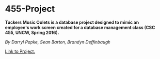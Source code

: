 # 455-Project

**Tuckers Music Oulets is a database project designed to mimic an employee's work screen created for a database management class (CSC 455, UNCW, Spring 2016).**

*By Darryl Papke, Sean Barton, Brandyn Deffinbaugh*

[Link to Project.](http://webdev.cislabs.uncw.edu/~dhp7201/main-menu.php)
